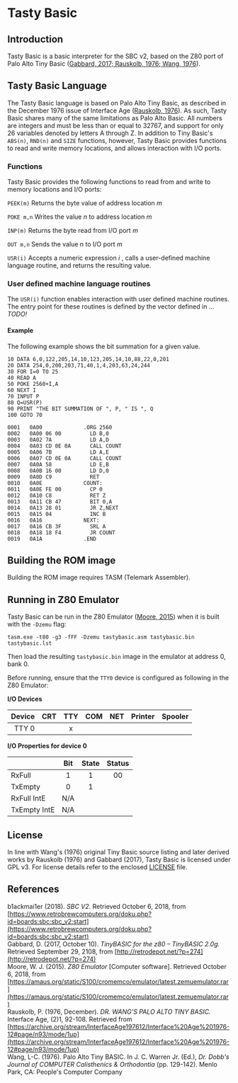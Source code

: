 # Tasty Basic

## Introduction
Tasty Basic is a basic interpreter for the SBC v2, based on the Z80 port of Palo Alto Tiny Basic
([Gabbard, 2017; Rauskolb, 1976; Wang, 1976](##References)).

## Tasty Basic Language
The Tasty Basic language is based on Palo Alto Tiny Basic, as described in the December 1976
issue of Interface Age ([Rauskolb, 1976](##References)). As such, Tasty Basic shares many of the
same limitations as Palo Alto Basic. All numbers are integers and must be less than or
equal to 32767, and support for only 26 variables denoted by letters A through Z. In addition
to Tiny Basic's `ABS(n)`, `RND(n)` and `SIZE` functions, however, Tasty Basic provides functions
to read and write memory locations, and allows interaction with I/O ports.

### Functions
Tasty Basic provides the following functions to read from and write to memory locations and I/O ports:

  `PEEK(m)` Returns the byte value of address location _m_

  `POKE m,n` Writes the value _n_ to address location _m_

  `INP(m)` Returns the byte read from I/O port _m_

  `OUT m,n` Sends the value n to I/O port _m_

  `USR(i)`  Accepts a numeric expression _i_ , calls a user-defined machine language routine, and returns the resulting value.

### User defined machine language routines
The `USR(i)` function enables interaction with user defined machine routines.
The entry point for these routines is defined by the vector defined in ... _TODO!_

#### Example
The following example shows the bit summation for a given value.

```
10 DATA 6,0,122,205,14,10,123,205,14,10,88,22,0,201
20 DATA 254,0,200,203,71,40,1,4,203,63,24,244
30 FOR I=0 TO 25
40 READ A
50 POKE 2560+I,A
60 NEXT I
70 INPUT P
80 Q=USR(P)
90 PRINT "THE BIT SUMMATION OF ", P, " IS ", Q
100 GOTO 70
```

```
0001   0A00             .ORG 2560
0002   0A00 06 00         LD B,0
0003   0A02 7A            LD A,D
0004   0A03 CD 0E 0A      CALL COUNT
0005   0A06 7B            LD A,E
0006   0A07 CD 0E 0A      CALL COUNT
0007   0A0A 58            LD E,B
0008   0A0B 16 00         LD D,0
0009   0A0D C9            RET
0010   0A0E             COUNT:
0011   0A0E FE 00         CP 0
0012   0A10 C8            RET Z
0013   0A11 CB 47         BIT 0,A
0014   0A13 28 01         JR Z,NEXT
0015   0A15 04            INC B
0016   0A16             NEXT:
0017   0A16 CB 3F         SRL A
0018   0A18 18 F4         JR COUNT
0019   0A1A             .END
```

## Building the ROM image

Building the ROM image requires TASM (Telemark Assembler).

## Running in Z80 Emulator
Tasty Basic can be run in the Z80 Emulator ([Moore, 2015](##References)) when it is built with
the `-Dzemu` flag:

```tasm.exe -t80 -g3 -fFF -Dzemu tastybasic.asm tastybasic.bin tastybasic.lst```

Then load the resulting `tastybasic.bin` image in the emulator at address 0, bank 0.

Before running, ensure that the `TTY0` device is configured as following in the Z80 Emulator:

**I/O Devices**

| Device | CRT | TTY | COM | NET | Printer | Spooler |
|-------:|:---:|:---:|:---:|:---:|:-------:|:-------:|
| TTY 0  |     |  x  |     |     |         |         |

**I/O Properties for device 0**

|              | Bit | State | Status |
|--------------|:---:|:-----:|:------:|
| RxFull       | 1   | 1     | 00     |
| TxEmpty      | 0   | 1     |        
| RxFull IntE  | N/A |        
| TxEmpty IntE | N/A |         

## License
In line with Wang's (1976) original Tiny Basic source listing and later derived works
by Rauskolb (1976) and Gabbard (2017), Tasty Basic is licensed under GPL v3.
For license details refer to the enclosed [LICENSE](../master/LICENSE) file.

## References
b1ackmai1er (2018). _SBC V2_. Retrieved  October 6, 2018, from [https://www.retrobrewcomputers.org/doku.php?id=boards:sbc:sbc_v2:start](https://www.retrobrewcomputers.org/doku.php?id=boards:sbc:sbc_v2:start)  
Gabbard, D. (2017, October 10). _TinyBASIC for the z80 – TinyBASIC 2.0g._ Retrieved September 29, 2108, from [http://retrodepot.net/?p=274](http://retrodepot.net/?p=274)  
Moore, W. J. (2015). _Z80 Emulator_ [Computer software]. Retrieved October 6, 2018, from [https://amaus.org/static/S100/cromemco/emulator/latest.zemuemulator.rar](https://amaus.org/static/S100/cromemco/emulator/latest.zemuemulator.rar)  
Rauskolb, P. (1976, December). _DR. WANG'S PALO ALTO TINY BASIC._ Interface Age, (2)1, 92-108. Retrieved from [https://archive.org/stream/InterfaceAge197612/Interface%20Age%201976-12#page/n93/mode/1up](https://archive.org/stream/InterfaceAge197612/Interface%20Age%201976-12#page/n93/mode/1up)  
Wang, L-C. (1976). Palo Alto Tiny BASIC. In J. C. Warren Jr. (Ed.), _Dr. Dobb's Journal of COMPUTER Calisthenics & Orthodontia_ (pp. 129-142). Menlo Park, CA: People's Computer Company
